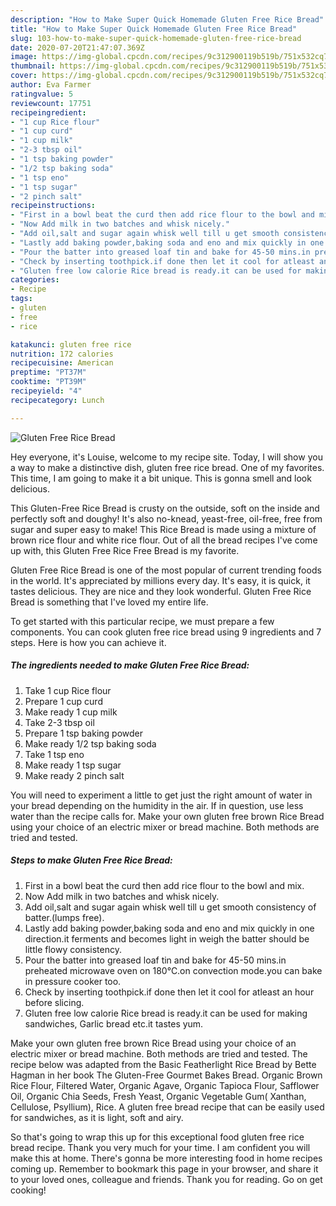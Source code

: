 ```yaml
---
description: "How to Make Super Quick Homemade Gluten Free Rice Bread"
title: "How to Make Super Quick Homemade Gluten Free Rice Bread"
slug: 103-how-to-make-super-quick-homemade-gluten-free-rice-bread
date: 2020-07-20T21:47:07.369Z
image: https://img-global.cpcdn.com/recipes/9c312900119b519b/751x532cq70/gluten-free-rice-bread-recipe-main-photo.jpg
thumbnail: https://img-global.cpcdn.com/recipes/9c312900119b519b/751x532cq70/gluten-free-rice-bread-recipe-main-photo.jpg
cover: https://img-global.cpcdn.com/recipes/9c312900119b519b/751x532cq70/gluten-free-rice-bread-recipe-main-photo.jpg
author: Eva Farmer
ratingvalue: 5
reviewcount: 17751
recipeingredient:
- "1 cup Rice flour"
- "1 cup curd"
- "1 cup milk"
- "2-3 tbsp oil"
- "1 tsp baking powder"
- "1/2 tsp baking soda"
- "1 tsp eno"
- "1 tsp sugar"
- "2 pinch salt"
recipeinstructions:
- "First in a bowl beat the curd then add rice flour to the bowl and mix."
- "Now Add milk in two batches and whisk nicely."
- "Add oil,salt and sugar again whisk well till u get smooth consistency of batter.(lumps free)."
- "Lastly add baking powder,baking soda and eno and mix quickly in one direction.it ferments and becomes light in weigh the batter should be little flowy consistency."
- "Pour the batter into greased loaf tin and bake for 45-50 mins.in preheated microwave oven on 180℃.on convection mode.you can bake in pressure cooker too."
- "Check by inserting toothpick.if done then let it cool for atleast an hour before slicing."
- "Gluten free low calorie Rice bread is ready.it can be used for making sandwiches, Garlic bread etc.it tastes yum."
categories:
- Recipe
tags:
- gluten
- free
- rice

katakunci: gluten free rice 
nutrition: 172 calories
recipecuisine: American
preptime: "PT37M"
cooktime: "PT39M"
recipeyield: "4"
recipecategory: Lunch

---
```



![Gluten Free Rice Bread](https://img-global.cpcdn.com/recipes/9c312900119b519b/751x532cq70/gluten-free-rice-bread-recipe-main-photo.jpg)

Hey everyone, it's Louise, welcome to my recipe site. Today, I will show you a way to make a distinctive dish, gluten free rice bread. One of my favorites. This time, I am going to make it a bit unique. This is gonna smell and look delicious.

This Gluten-Free Rice Bread is crusty on the outside, soft on the inside and perfectly soft and doughy! It&#39;s also no-knead, yeast-free, oil-free, free from sugar and super easy to make! This Rice Bread is made using a mixture of brown rice flour and white rice flour. Out of all the bread recipes I&#39;ve come up with, this Gluten Free Rice Free Bread is my favorite.

Gluten Free Rice Bread is one of the most popular of current trending foods in the world. It's appreciated by millions every day. It's easy, it is quick, it tastes delicious. They are nice and they look wonderful. Gluten Free Rice Bread is something that I've loved my entire life.


To get started with this particular recipe, we must prepare a few components. You can cook gluten free rice bread using 9 ingredients and 7 steps. Here is how you can achieve it.

<!--inarticleads1-->

##### The ingredients needed to make Gluten Free Rice Bread:

1. Take 1 cup Rice flour
1. Prepare 1 cup curd
1. Make ready 1 cup milk
1. Take 2-3 tbsp oil
1. Prepare 1 tsp baking powder
1. Make ready 1/2 tsp baking soda
1. Take 1 tsp eno
1. Make ready 1 tsp sugar
1. Make ready 2 pinch salt


You will need to experiment a little to get just the right amount of water in your bread depending on the humidity in the air. If in question, use less water than the recipe calls for. Make your own gluten free brown Rice Bread using your choice of an electric mixer or bread machine. Both methods are tried and tested. 

<!--inarticleads2-->

##### Steps to make Gluten Free Rice Bread:

1. First in a bowl beat the curd then add rice flour to the bowl and mix.
1. Now Add milk in two batches and whisk nicely.
1. Add oil,salt and sugar again whisk well till u get smooth consistency of batter.(lumps free).
1. Lastly add baking powder,baking soda and eno and mix quickly in one direction.it ferments and becomes light in weigh the batter should be little flowy consistency.
1. Pour the batter into greased loaf tin and bake for 45-50 mins.in preheated microwave oven on 180℃.on convection mode.you can bake in pressure cooker too.
1. Check by inserting toothpick.if done then let it cool for atleast an hour before slicing.
1. Gluten free low calorie Rice bread is ready.it can be used for making sandwiches, Garlic bread etc.it tastes yum.


Make your own gluten free brown Rice Bread using your choice of an electric mixer or bread machine. Both methods are tried and tested. The recipe below was adapted from the Basic Featherlight Rice Bread by Bette Hagman in her book The Gluten-Free Gourmet Bakes Bread. Organic Brown Rice Flour, Filtered Water, Organic Agave, Organic Tapioca Flour, Safflower Oil, Organic Chia Seeds, Fresh Yeast, Organic Vegetable Gum( Xanthan, Cellulose, Psyllium), Rice. A gluten free bread recipe that can be easily used for sandwiches, as it is light, soft and airy. 

So that's going to wrap this up for this exceptional food gluten free rice bread recipe. Thank you very much for your time. I am confident you will make this at home. There's gonna be more interesting food in home recipes coming up. Remember to bookmark this page in your browser, and share it to your loved ones, colleague and friends. Thank you for reading. Go on get cooking!
